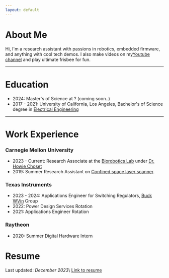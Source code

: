```yaml
---
layout: default
---
```


<!-- Text can be **bold**, _italic_, or ~~strikethrough~~. -->

<!-- [Link to another page](./another-page.html). -->

<!-- ### Large image

![Branching](https://guides.github.com/activities/hello-world/branching.png)

There should be whitespace between paragraphs.

There should be whitespace between paragraphs. We recommend including a README, or a file with information about your project. -->

# About Me

Hi, I'm a research assistant with passions in robotics, embedded firmware, and anything with cool tech demos. I also make videos on my[Youtube channel][youtube_link] and play ultimate frisbee for fun.

* * *

# Education
* 2024: Master's of Science at ? (coming soon..)
* 2017 - 2021: University of California, Los Angeles,
Bachelor's of Science degree in
[Electrical Engineering][ucla_ee_link]

<!-- > This is a blockquote following a header.
>
> When something is important enough, you do it even if the odds are not in your favor. -->

* * *

# Work Experience

### Carnegie Mellon University
* 2023 - Current: Research Associate at the [Biorobotics Lab][bio_link] under [Dr. Howie Choset][howie_choset]
* 2019: Summer Research Assistant on [Confined space laser scanner][blaser].

### Texas Instruments
* 2023 - 2024: Applications Engineer for Switching Regulators, [Buck WVin][TI_link] Group
* 2022: Power Design Services Rotation
* 2021: Applications Engineer Rotation

### Raytheon
* 2020: Summer Digital Hardware Intern

# Resume
Last updated: *December 2023*\\
[Link to resume][resume_link]

<!-- ### Header 3

```js
// Javascript code with syntax highlighting.
var fun = function lang(l) {
  dateformat.i18n = require('./lang/' + l)
  return true;
}
```

```ruby
# Ruby code with syntax highlighting
GitHubPages::Dependencies.gems.each do |gem, version|
  s.add_dependency(gem, "= #{version}")
end
```

#### Header 4

*   This is an unordered list following a header.
*   This is an unordered list following a header.
*   This is an unordered list following a header.

##### Header 5

1.  This is an ordered list following a header.
2.  This is an ordered list following a header.
3.  This is an ordered list following a header.

###### Header 6

| head1        | head two          | three |
|:-------------|:------------------|:------|
| ok           | good swedish fish | nice  |
| out of stock | good and plenty   | nice  |
| ok           | good `oreos`      | hmm   |
| ok           | good `zoute` drop | yumm  |

### There's a horizontal rule below this.

* * *

### Here is an unordered list:

*   Item foo
*   Item bar
*   Item baz
*   Item zip

### And an ordered list:

1.  Item one
1.  Item two
1.  Item three
1.  Item four

### And a nested list:

- level 1 item
  - level 2 item
  - level 2 item
    - level 3 item
    - level 3 item
- level 1 item
  - level 2 item
  - level 2 item
  - level 2 item
- level 1 item
  - level 2 item
  - level 2 item
- level 1 item

### Small image

![Octocat](https://github.githubassets.com/images/icons/emoji/octocat.png) -->




<!-- ### Definition lists can be used with HTML syntax.

<dl>
<dt>Name</dt>
<dd>Godzilla</dd>
<dt>Born</dt>
<dd>1952</dd>
<dt>Birthplace</dt>
<dd>Japan</dd>
<dt>Color</dt>
<dd>Green</dd>
</dl>

```
Long, single-line code blocks should not wrap. They should horizontally scroll if they are too long. This line should be long enough to demonstrate this.
```

```
The final element.
``` -->

[youtube_link]: https://www.youtube.com/@Kenry
[ucla_ee_link]: https://www.ee.ucla.edu/
[blaser]: http://biorobotics.ri.cmu.edu/research/ConfinedSpacePerception.php
[bio_link]: http://biorobotics.ri.cmu.edu/index.php
[howie_choset]: https://en.wikipedia.org/wiki/Howie_Choset
[resume_link]: /assets/files/Henry_Kou_Resume_W23.pdf
[TI_link]: https://www.ti.com/power-management/non-isolated-dc-dc-switching-regulators/overview.html 